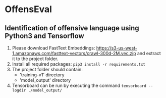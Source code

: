 # OffensEval
## Identification of offensive language using Python3 and Tensorflow

1. Please download FastText Embeddings: <https://s3-us-west-1.amazonaws.com/fasttext-vectors/crawl-300d-2M.vec.zip> 
and extract it to the project folder.
2. Install all required packages: `pip3 install -r requirements.txt`
3. The project folder should contain:
    - 'training-v1' directory
    - 'model_output' directory
4. Tensorboard can be run by executing the command `tensorboard --logdir ./model_output/`